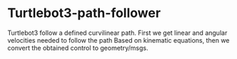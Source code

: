 # Turtlebot3-path-follower

Turtlebot3 follow a defined curvilinear path. First we get linear and angular velocities needed to follow the path Based on kinematic equations, then we convert
the obtained control to geometry/msgs. 

